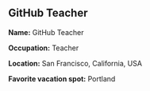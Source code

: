## GitHub Teacher

**Name:** GitHub Teacher

**Occupation:** Teacher

**Location:** San Francisco, California, USA

**Favorite vacation spot:** Portland
